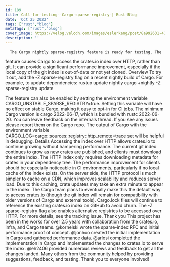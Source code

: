 ```yaml
---
id: 189
title: Call-for-testing--Cargo-sparse-registry-|-Rust-Blog
date: 'Oct 25 2022'
tags: ["rust","blog"]
metaTags: ["rust","blog"]
cover_image: https://velog.velcdn.com/images/eslerkang/post/8a992631-4128-444f-9d54-9a354dc15984/cuddlyferris.png
description: ''
---
```



      The Cargo nightly sparse-registry feature is ready for testing. The
feature causes Cargo to access the crates.io index over HTTP, rather than git. It can
provide a significant performance improvement, especially if the local copy of
the git index is out-of-date or not yet cloned.
Overview
To try it out, add the -Z sparse-registry flag on a recent nightly build of Cargo.
For example, to update dependencies:
rustup update nightly
cargo +nightly -Z sparse-registry update

The feature can also be enabled by setting the environment variable
CARGO_UNSTABLE_SPARSE_REGISTRY=true. Setting this variable will have no effect on stable
Cargo, making it easy to opt-in for CI jobs.
The minimum Cargo version is cargo 2022-06-17, which is bundled with rustc 2022-06-20.
You can leave feedback on the internals thread.
If you see any issues please report them on the Cargo repo. The output of Cargo
with the environment variable CARGO_LOG=cargo::sources::registry::http_remote=trace set
will be helpful in debugging.
Details
Accessing the index over HTTP allows crates.io to continue growing without hampering
performance. The current git index continues to grow as new crates are published,
and clients must download the entire index. The HTTP index only requires downloading
metadata for crates in your dependency tree.
The performance improvement for clients should be especially noticeable in CI
environments, particularly if no local cache of the index exists.
On the server side, the HTTP protocol is much simpler to cache on a CDN, which improves
scalability and reduces server load. Due to this caching, crate updates may take an
extra minute to appear in the index.
The Cargo team plans to eventually make this the default way to access crates.io
(though the git index will remain for compatibility with older versions of Cargo and
external tools). Cargo.lock files will continue to reference the existing crates.io
index on GitHub to avoid churn.
The -Z sparse-registry flag also enables alternative registries to be accessed over
HTTP. For more details, see the tracking issue.
Thank you
This project has been in the works for over 2.5 years with collaboration from the crates.io,
infra, and Cargo teams.
@kornelski wrote the sparse-index RFC and initial
performance proof of concept. @jonhoo created the initial
implementation in Cargo and gathered performance data. @arlosi
completed the implementation in Cargo and implemented the changes to crates.io to serve the
index. @eh2406 provided numerous reviews and feedback to get
all the changes landed. Many others from the community helped by providing suggestions,
feedback, and testing.
Thank you to everyone involved!

    
